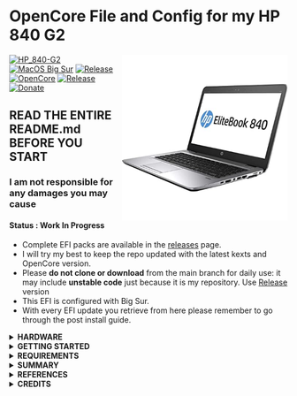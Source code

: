 # OpenCore File and Config for my HP 840 G2

<img align="right" src="docs/img/840g2.jpg" alt="HP 840 G2 Hackintosh OpenCore" width="300">

[![HP_840-G2](https://img.shields.io/badge/HP-840_G2-blue.svg)](https://www.hp.com/id-id/shop/)
[![MacOS Big Sur](https://img.shields.io/badge/Big_Sur-11.6-red.svg)](https://www.apple.com/macos/big-sur/)
[![Release](https://img.shields.io/badge/Download-latest-brightgreen.svg)](https://github.com/kanggara75/Hackintosh-HP-840-G2-OpenCore/releases/latest)
[![OpenCore](https://img.shields.io/github/v/release/acidanthera/OpenCorePkg?label=OpenCore)](https://github.com/acidanthera/OpenCorePkg/releases/latest)
[![Release](https://img.shields.io/github/v/release/kanggara75/Hackintosh-HP-840-G2-OpenCore?label=Release)](https://github.com/kanggara75/Hackintosh-HP-840-G2-OpenCore/releases/latest)
[![Donate](https://img.shields.io/badge/-Buy%20me%20a%20coffee-blue.svg)](https://saweria.co/KAnggara75)

## READ THE ENTIRE README.md BEFORE YOU START

### I am not responsible for any damages you may cause

#### Status : Work In Progress

- Complete EFI packs are available in the [releases](https://github.com/kanggara75/Hackintosh-HP-840-G2-OpenCore/releases) page.
- I will try my best to keep the repo updated with the latest kexts and OpenCore version.
- Please **do not clone or download** from the main branch for daily use: it may include **unstable code** just because it is my repository. Use [Release](https://github.com/kanggara75/Hackintosh-HP-840-G2-OpenCore/releases) version
- This EFI is configured with Big Sur.
- With every EFI update you retrieve from here please remember to go through the post install guide.


<details>
<summary><strong> HARDWARE </strong></summary>
<br>
  
> ## Spesifications
| Hardware           | Vendor | Device Name and Type              |
| :----------------- | ------ | --------------------------------- |
| CPU                | [Intel](http://www.intel.com/)  | [Intel® Core™ i5-5300U 2,3Ghz](https://ark.intel.com/content/www/us/en/ark/products/85213/intel-core-i55300u-processor-3m-cache-up-to-2-90-ghz.html)       |
| GPU                | [Intel](http://www.intel.com/)  | [Intel® HD Graphics 5500](https://ark.intel.com/content/www/us/en/ark/products/graphics/86210/intel-hd-graphics-5500.html)           |
| Wireless Conection | [Intel](http://www.intel.com/)  | [Intel® Dual Band Wireless-AC 8265](https://www.intel.com/content/www/us/en/products/sku/94150/intel-dual-band-wirelessac-8265/downloads.html) |
| Ethernet           | [Intel](http://www.intel.com/)  | [Intel® Ethernet I218-LM](https://ark.intel.com/content/www/us/en/ark/products/71307/intel-ethernet-connection-i218lm.html)           |

</details>

<details>
<summary><strong> GETTING STARTED </strong></summary>
<br>

Before you do anything, please familiarize yourself with basic Hackintosh terminologies and the basic Hackintosh process by throughly reading Dortania guides as linked in `REFERENCES`

- Creating a macOS installer: refer to [Dortania's OpenCore Install Guide](https://dortania.github.io/OpenCore-Install-Guide/installer-guide/)
- [**README-HARDWARE**](/Other/README_HARDWARE.md): Requirements before installing.
- [**README-OTHERS**](/Other/README_OTHERS.md): for post installation settings and other remarks.

</details>

<details>
<summary><strong> REQUIREMENTS </strong></summary>
<br>

- A macOS machine(optional): to create the macOS installer.
- Flash drive, 12GB or more, for the above purpose.
- Xcode works fine for editing plist files on macOS, but I prefer [PlistEdit Pro](https://www.fatcatsoftware.com/plisteditpro/).
- [ProperTree](https://github.com/corpnewt/ProperTree) if you need to edit plist files on Windows.
- [MaciASL](https://github.com/acidanthera/MaciASL), for patching ACPI tables and editing ACPI patches.
- [MountEFI](https://github.com/corpnewt/MountEFI) to quickly mount EFI partitions.
- [IORegistryExplorer](https://developer.apple.com/downloads), for diagnosis.
- [Hackintool](https://www.insanelymac.com/forum/topic/335018-hackintool-v286/), for diagnostic ONLY, Hackintool should not be used for patching, it is outdated.
- Patience and time, especially if this is your first time Hackintosh-ing.

</details>

<details>
<summary><strong> SUMMARY </strong></summary>
<br>
  
> ## Legend
  
  ✅ => Work
  
  ❗ => Not Tested yet
  
  ❌  => Not Work
  
> ### Non-Fuctional

| Feature            | Status | Dependency                        |
| :----------------- | ------ | --------------------------------- |
| Fingerprint Reader | ❌     | `DISABLED` in BIOS to save power. |
| Wireless WAN       | ❌     | `DISABLED` in BIOS to save power. |
| Top Button         | ❌     | `Not Work` because i using Touchpad Gesture |

> ### Video and Audio

| Feature                              | Status | Dependency                                             |
| :----------------------------------- | ------ | ------------------------------------------------------ |
| Full Graphics Accleration (QE/CI)    | ✅     | `WhateverGreen.kext`                                   |
| Audio Recording                      | ✅     | `AppleALC.kext` with Layout ID = 4 and `SSDT-HPET.aml` |
| Audio Playback                       | ✅     | `AppleALC.kext` with Layout ID = 4 and `SSDT-HPET.aml` |
| Automatic Headphone Output Switching | ✅     | `AppleALC.kext` with Layout ID = 4 and `SSDT-HPET.aml` |
| Dock Audio Port                      | ❗     | Not Tested, `AppleALC.kext` with Layout ID = 4 and `SSDT-HPET.aml` |
| VGA Port                             | ✅     | Testes on Projector                                    |
| HDMI Port                            | ❗     | Not Tested                                             |

> ### Power, Charge, Sleep and Hibernation

| Feature                       | Status | Dependency                                                                        |
| :---------------------------- | ------ | --------------------------------------------------------------------------------- |
| Battery Percentage Indication | ✅     | `SMCBatteryManager.kext`                                                          |
| Power Management              | ✅     | `CPUFriend.kext` and config with [CPUFriendFriend](https://github.com/corpnewt/CPUFriendFriend) |
| S3 Sleep/ Hibernation Mode 3  | ✅     | `SSDT-PWTK.aml`                                                                   |

> ### Input/ Output

| Feature                       | Status | Dependency                    |
| :---------------------------- | ------ | ----------------------------- |
| WiFi                          | ✅     | `AirportItlwm.kext`           |
| Bluetooth                     | ✅     | `IntelBluetoothFirmware.kext` |
| Ethernet                      | ✅     | `IntelMausi.kext`             |
| USB 2.0, USB 3.0              | ✅     | `USBPorts.kext`               |
| USB Power Properties in macOS | ✅     | `SSDT-EC-USBX.aml`            |

> ### Display, TrackPad, TrackPoint, and Keyboard

| Feature                | Status | Dependency                                                      |
| :--------------------- | ------ | --------------------------------------------------------------- |
| Brightness Adjustments | ✅     | `WhateverGreen.kext`, `SSDT-PNLF.aml` and `BrightnessKeys.kext` |
| TrackPad               | ✅     | `VoodooPS2Controller.kext`                                      |
| Trackpad Gesture       | ✅     | [`VoodooRMI.kext`](https://github.com/VoodooSMBus/VoodooRMI#installation) with `VooDooSMBus.kext` | 
| Built-in Keyboard      | ✅     | `VoodooPS2Controller.kext`                                      |

> ### macOS Continuity

| Feature                    | Status | Dependency                         |
| :------------------------- | ------ | ---------------------------------- |
| iCloud, iMessage, FaceTime | ✅     | Whitelisted Apple ID, Valid SMBIOS |
| AirDrop                    | ❗    | Not tested | i don't have apple product |
| Time Machine               | ✅     | Native                             |

</details>

<details>
<summary><strong> REFERENCES </strong></summary>
<br>

Read these before you start:

- [dortania's Hackintosh guides](https://github.com/dortania).
- [dortania's OpenCore Install Guide](https://dortania.github.io/OpenCore-Install-Guide/).
- [dortania's OpenCore Post Install Guide](https://dortania.github.io/OpenCore-Post-Install/).
- [dortania/ Getting Started with ACPI](https://dortania.github.io/Getting-Started-With-ACPI/).
- [dortania/ opencore `multiboot`](https://github.com/dortania/OpenCore-Multiboot).
- [dortania/ `USB map` guide](https://dortania.github.io/OpenCore-Post-Install/usb/).
- [WhateverGreen Intel HD Manual](https://github.com/acidanthera/WhateverGreen/blob/master/Manual/FAQ.IntelHD.en.md).
- `Configuration.pdf` and `Differences.pdf` in each `OpenCore` releases.

</details>

<details>
<summary><strong> CREDITS </strong></summary>
<br>

- [Apple](https://www.apple.com) for macOS.
- [Acidanthera](https://github.com/acidanthera) for all the kexts/utilities that they made.
- [Rehabman](https://github.com/RehabMan) for the patches and guides and kexts.
- [Dortania](https://github.com/dortania) for for the OpenCore Install Guide.

</details>
